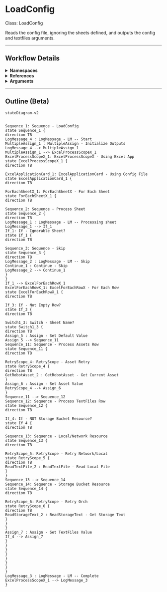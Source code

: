 # LoadConfig
Class: LoadConfig

Reads the config file, ignoring the sheets defined, and outputs the config and textfiles arguments.

<hr />

## Workflow Details
<details>
    <summary>
    <b>Namespaces</b>
    </summary>

    - GlobalConstantsNamespace
- GlobalVariablesNamespace
- Microsoft.VisualBasic
- Microsoft.VisualBasic.Activities
- System
- System.Activities
- System.Activities.Expressions
- System.Activities.Statements
- System.Activities.Validation
- System.Activities.XamlIntegration
- System.Collections
- System.Collections.Generic
- System.Collections.ObjectModel
- System.Data
- System.Diagnostics
- System.Linq
- System.Net.Mail
- System.Reflection
- System.Runtime.Serialization
- System.Text
- System.Windows.Markup
- System.Xml
- System.Xml.Linq
- UiPath.Core
- UiPath.Core.Activities
- UiPath.Core.Activities.Orchestrator
- UiPath.Core.Activities.Storage
- UiPath.Excel
- UiPath.Excel.Activities.Business
- UiPath.Excel.Model
- UiPath.Platform.ResourceHandling
- UiPath.Shared.Activities.Business


</details>
<details>
    <summary>
    <b>References</b>
    </summary>

    - Microsoft.CSharp
- Microsoft.VisualBasic
- NPOI
- System
- System.Activities
- System.Collections
- System.Collections.Immutable
- System.ComponentModel
- System.ComponentModel.TypeConverter
- System.Configuration.ConfigurationManager
- System.Console
- System.Core
- System.Data
- System.Data.Common
- System.Linq
- System.Linq.Expressions
- System.Linq.Parallel
- System.Linq.Queryable
- System.Memory
- System.Memory.Data
- System.ObjectModel
- System.Private.CoreLib
- System.Private.DataContractSerialization
- System.Private.ServiceModel
- System.Private.Uri
- System.Reflection.DispatchProxy
- System.Reflection.Metadata
- System.Reflection.TypeExtensions
- System.Runtime.Serialization
- System.Runtime.Serialization.Formatters
- System.Runtime.Serialization.Primitives
- System.Security.Permissions
- System.ServiceModel
- System.ServiceModel.Activities
- System.Xaml
- System.Xml
- System.Xml.Linq
- UiPath.Excel
- UiPath.Excel.Activities
- UiPath.Excel.Activities.Design
- UiPath.Mail.Activities
- UiPath.Platform
- UiPath.Studio.Constants
- UiPath.System.Activities
- UiPath.System.Activities.Design
- UiPath.System.Activities.ViewModels
- UiPath.Testing.Activities
- UiPath.Workflow


</details>
<details>
    <summary>
    <b>Arguments</b>
    </summary>

    <table><tr><th>Name</th><th>Direction</th><th>Type</th><th>Description</th></tr><tr><td>in_ConfigPath</td><td>InArgument</td><td>x:String</td><td>The path to the config file to read.</td></tr><tr><td>in_IgnoreSheets</td><td>InArgument</td><td>s:String[]</td><td>An array of sheet names to ignore loading into the config variable.</td></tr><tr><td>out_Config</td><td>OutArgument</td><td>scg:Dictionary(x:String, x:String)</td><td>The loaded config dictionary.</td></tr><tr><td>out_TextFiles</td><td>OutArgument</td><td>scg:Dictionary(x:String, x:String)</td><td>The loaded dictionary of text resources.</td></tr></table>
    
</details>

<hr />

## Outline (Beta)

```mermaid
stateDiagram-v2


Sequence_1: Sequence - LoadConfig
state Sequence_1 {
direction TB
LogMessage_4 : LogMessage - LM -- Start
MultipleAssign_1 : MultipleAssign - Initialize Outputs
LogMessage_4 --> MultipleAssign_1
MultipleAssign_1 --> ExcelProcessScopeX_1
ExcelProcessScopeX_1: ExcelProcessScopeX - Using Excel App
state ExcelProcessScopeX_1 {
direction TB

ExcelApplicationCard_1: ExcelApplicationCard - Using Config File
state ExcelApplicationCard_1 {
direction TB

ForEachSheetX_1: ForEachSheetX - For Each Sheet
state ForEachSheetX_1 {
direction TB

Sequence_2: Sequence - Process Sheet
state Sequence_2 {
direction TB
LogMessage_1 : LogMessage - LM -- Processing sheet
LogMessage_1 --> If_1
If_1: If - Ignorable Sheet?
state If_1 {
direction TB

Sequence_3: Sequence - Skip
state Sequence_3 {
direction TB
LogMessage_2 : LogMessage - LM -- Skip
Continue_1 : Continue - Skip
LogMessage_2 --> Continue_1
}
}
If_1 --> ExcelForEachRowX_1
ExcelForEachRowX_1: ExcelForEachRowX - For Each Row
state ExcelForEachRowX_1 {
direction TB

If_3: If - Not Empty Row?
state If_3 {
direction TB

Switch1_3: Switch - Sheet Name?
state Switch1_3 {
direction TB
Assign_5 : Assign - Set Default Value
Assign_5 --> Sequence_11
Sequence_11: Sequence - Process Assets Row
state Sequence_11 {
direction TB

RetryScope_4: RetryScope - Asset Retry
state RetryScope_4 {
direction TB
GetRobotAsset_2 : GetRobotAsset - Get Current Asset
}
Assign_6 : Assign - Set Asset Value
RetryScope_4 --> Assign_6
}
Sequence_11 --> Sequence_12
Sequence_12: Sequence - Process TextFiles Row
state Sequence_12 {
direction TB

If_4: If - NOT Storage Bucket Resource?
state If_4 {
direction TB

Sequence_13: Sequence - Local/Network Resource
state Sequence_13 {
direction TB

RetryScope_5: RetryScope - Retry Network/Local
state RetryScope_5 {
direction TB
ReadTextFile_2 : ReadTextFile - Read Local File
}
}
Sequence_13 --> Sequence_14
Sequence_14: Sequence - Storage Bucket Resource
state Sequence_14 {
direction TB

RetryScope_6: RetryScope - Retry Orch
state RetryScope_6 {
direction TB
ReadStorageText_2 : ReadStorageText - Get Storage Text
}
}
}
Assign_7 : Assign - Set TextFiles Value
If_4 --> Assign_7
}
}
}
}
}
}
}
}
LogMessage_3 : LogMessage - LM -- Complete
ExcelProcessScopeX_1 --> LogMessage_3
}
```